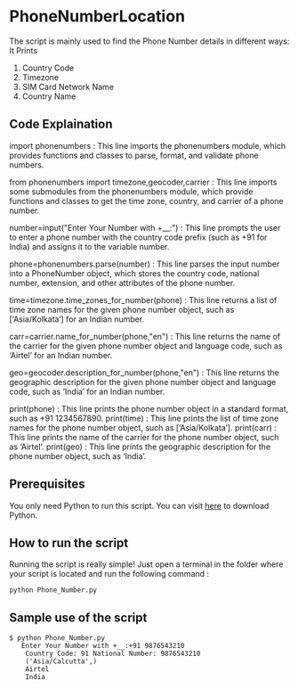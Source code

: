# PhoneNumberLocation
<!--Remove the below lines and add yours -->
The script is mainly used to find the Phone Number details in different ways: It Prints
1. Country Code
2. Timezone
3. SIM Card Network Name
4. Country Name


## Code Explaination
<!--Remove the below lines and add yours -->
import phonenumbers : This line imports the phonenumbers module, which provides functions and classes to parse, format, and validate phone numbers.

from phonenumbers import timezone,geocoder,carrier :
This line imports some submodules from the phonenumbers module, which provide functions and classes to get the time zone, country, and carrier of a phone number.

number=input("Enter Your Number with +__:") :
This line prompts the user to enter a phone number with the country code prefix (such as +91 for India) and assigns it to the variable number.

phone=phonenumbers.parse(number) :
This line parses the input number into a PhoneNumber object, which stores the country code, national number, extension, and other attributes of the phone number.

time=timezone.time_zones_for_number(phone) : 
This line returns a list of time zone names for the given phone number object, such as [‘Asia/Kolkata’] for an Indian number.

carr=carrier.name_for_number(phone,"en") : 
This line returns the name of the carrier for the given phone number object and language code, such as ‘Airtel’ for an Indian number.

geo=geocoder.description_for_number(phone,"en") :
This line returns the geographic description for the given phone number object and language code, such as ‘India’ for an Indian number.

print(phone) : This line prints the phone number object in a standard format, such as +91 1234567890.
print(time) : This line prints the list of time zone names for the phone number object, such as [‘Asia/Kolkata’].
print(carr) : This line prints the name of the carrier for the phone number object, such as ‘Airtel’.
print(geo) : This line prints the geographic description for the phone number object, such as ‘India’.



## Prerequisites
<!--Remove the below lines and add yours -->
You only need Python to run this script. You can visit [here](https://www.python.org/downloads/) to download Python.



## How to run the script
<!--Remove the below lines and add yours -->
Running the script is really simple! Just open a terminal in the folder where your script is located and run the following command :

    python Phone_Number.py



## Sample use of the script
<!--Remove the below lines and add yours -->
```
$ python Phone_Number.py 
   Enter Your Number with +__:+91 9876543210
    Country Code: 91 National Number: 9876543210
    ('Asia/Calcutta',)
    Airtel
    India
```
